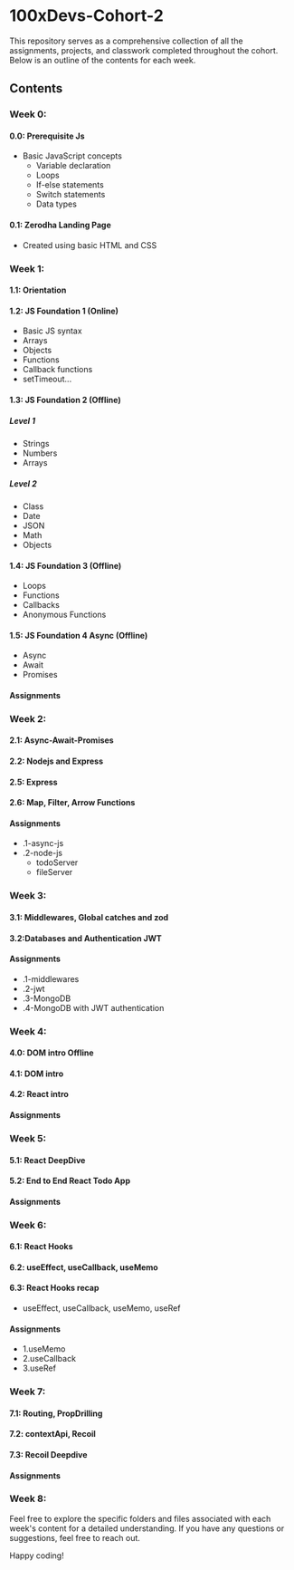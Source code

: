 # 100xDevs-Cohort-2

This repository serves as a comprehensive collection of all the assignments, projects, and classwork completed throughout the cohort. Below is an outline of the contents for each week.

## Contents

### Week 0:

#### 0.0: Prerequisite Js
- Basic JavaScript concepts
  - Variable declaration
  - Loops
  - If-else statements
  - Switch statements
  - Data types

#### 0.1: Zerodha Landing Page
- Created using basic HTML and CSS

### Week 1:

#### 1.1: Orientation

#### 1.2: JS Foundation 1 (Online)
- Basic JS syntax
- Arrays
- Objects
- Functions
- Callback functions
- setTimeout...

#### 1.3: JS Foundation 2 (Offline)
##### Level 1
- Strings
- Numbers
- Arrays
##### Level 2
- Class
- Date
- JSON
- Math
- Objects

#### 1.4: JS Foundation 3 (Offline)
- Loops
- Functions
- Callbacks
- Anonymous Functions

#### 1.5: JS Foundation 4 Async (Offline)
- Async
- Await
- Promises

#### Assignments

### Week 2:

#### 2.1: Async-Await-Promises

#### 2.2: Nodejs and Express

#### 2.5: Express

#### 2.6: Map, Filter, Arrow Functions

#### Assignments
- .1-async-js
- .2-node-js
   - todoServer
   - fileServer

### Week 3:

#### 3.1: Middlewares, Global catches and zod

#### 3.2:Databases and Authentication JWT

#### Assignments
- .1-middlewares
- .2-jwt
- .3-MongoDB
- .4-MongoDB with JWT authentication

### Week 4:

#### 4.0: DOM intro Offline

#### 4.1: DOM intro

#### 4.2: React intro

#### Assignments

### Week 5:

#### 5.1: React DeepDive

#### 5.2: End to End React Todo App

#### Assignments

### Week 6:

#### 6.1: React Hooks

#### 6.2: useEffect, useCallback, useMemo

#### 6.3: React Hooks recap
- useEffect, useCallback, useMemo, useRef

#### Assignments
- 1.useMemo
- 2.useCallback
- 3.useRef

### Week 7:

#### 7.1: Routing, PropDrilling

#### 7.2: contextApi, Recoil

#### 7.3: Recoil Deepdive

#### Assignments

### Week 8:

Feel free to explore the specific folders and files associated with each week's content for a detailed understanding. If you have any questions or suggestions, feel free to reach out.

Happy coding!
